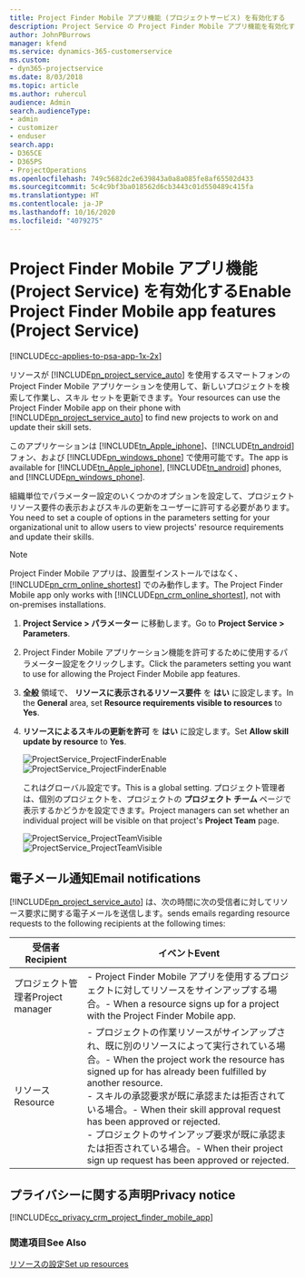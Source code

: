 ```yaml
---
title: Project Finder Mobile アプリ機能 (プロジェクトサービス) を有効化する
description: Project Service の Project Finder Mobile アプリ機能を有効化する方法
author: JohnPBurrows
manager: kfend
ms.service: dynamics-365-customerservice
ms.custom:
- dyn365-projectservice
ms.date: 8/03/2018
ms.topic: article
ms.author: ruhercul
audience: Admin
search.audienceType:
- admin
- customizer
- enduser
search.app:
- D365CE
- D365PS
- ProjectOperations
ms.openlocfilehash: 749c5682dc2e639843a0a8a085fe8af65502d433
ms.sourcegitcommit: 5c4c9bf3ba018562d6cb3443c01d550489c415fa
ms.translationtype: HT
ms.contentlocale: ja-JP
ms.lasthandoff: 10/16/2020
ms.locfileid: "4079275"
---
```

# <a name="enable-project-finder-mobile-app-features-project-service"></a><span data-ttu-id="c9396-103">Project Finder Mobile アプリ機能 (Project Service) を有効化する</span><span class="sxs-lookup"><span data-stu-id="c9396-103">Enable Project Finder Mobile app features (Project Service)</span></span>

[!INCLUDE[cc-applies-to-psa-app-1x-2x](../includes/cc-applies-to-psa-app-1x-2x.md)]

<span data-ttu-id="c9396-104">リソースが [!INCLUDE[pn_project_service_auto](../includes/pn-project-service-auto.md)] を使用するスマートフォンの Project Finder Mobile アプリケーションを使用して、新しいプロジェクトを検索して作業し、スキル セットを更新できます。</span><span class="sxs-lookup"><span data-stu-id="c9396-104">Your resources can use the Project Finder Mobile app on their phone with [!INCLUDE[pn_project_service_auto](../includes/pn-project-service-auto.md)] to find new projects to work on and update their skill sets.</span></span>  
  
 <span data-ttu-id="c9396-105">このアプリケーションは [!INCLUDE[tn_Apple_iphone](../includes/tn-apple-iphone.md)]、[!INCLUDE[tn_android](../includes/tn-android.md)] フォン、および [!INCLUDE[pn_windows_phone](../includes/pn-windows-phone.md)] で使用可能です。</span><span class="sxs-lookup"><span data-stu-id="c9396-105">The app is available for [!INCLUDE[tn_Apple_iphone](../includes/tn-apple-iphone.md)], [!INCLUDE[tn_android](../includes/tn-android.md)] phones, and [!INCLUDE[pn_windows_phone](../includes/pn-windows-phone.md)].</span></span>  
  
 <span data-ttu-id="c9396-106">組織単位でパラメーター設定のいくつかのオプションを設定して、プロジェクト リソース要件の表示およびスキルの更新をユーザーに許可する必要があります。</span><span class="sxs-lookup"><span data-stu-id="c9396-106">You need to set a couple of options in the parameters setting for your organizational unit to allow users to view projects' resource requirements and update their skills.</span></span>  
  
> [!NOTE]
>  <span data-ttu-id="c9396-107">Project Finder Mobile アプリは、設置型インストールではなく、[!INCLUDE[pn_crm_online_shortest](../includes/pn-crm-online-shortest.md)] でのみ動作します。</span><span class="sxs-lookup"><span data-stu-id="c9396-107">The Project Finder Mobile app only works with [!INCLUDE[pn_crm_online_shortest](../includes/pn-crm-online-shortest.md)], not with on-premises installations.</span></span>  
  
1. <span data-ttu-id="c9396-108">**Project Service > パラメーター** に移動します。</span><span class="sxs-lookup"><span data-stu-id="c9396-108">Go to **Project Service > Parameters**.</span></span>  
  
2. <span data-ttu-id="c9396-109">Project Finder Mobile アプリケーション機能を許可するために使用するパラメーター設定をクリックします。</span><span class="sxs-lookup"><span data-stu-id="c9396-109">Click the parameters setting you want to use for allowing the Project Finder Mobile app features.</span></span>  
  
3. <span data-ttu-id="c9396-110">**全般** 領域で、 **リソースに表示されるリソース要件** を **はい** に設定します。</span><span class="sxs-lookup"><span data-stu-id="c9396-110">In the **General** area, set **Resource requirements visible to resources** to **Yes**.</span></span>  
  
4. <span data-ttu-id="c9396-111">**リソースによるスキルの更新を許可** を **はい** に設定します。</span><span class="sxs-lookup"><span data-stu-id="c9396-111">Set **Allow skill update by resource** to **Yes**.</span></span>  
  
   <span data-ttu-id="c9396-112">![ProjectService_ProjectFinderEnable](../psa/media/project-service-project-finder-enable.png "ProjectService_ProjectFinderEnable")</span><span class="sxs-lookup"><span data-stu-id="c9396-112">![ProjectService_ProjectFinderEnable](../psa/media/project-service-project-finder-enable.png "ProjectService_ProjectFinderEnable")</span></span>  
  
   <span data-ttu-id="c9396-113">これはグローバル設定です。</span><span class="sxs-lookup"><span data-stu-id="c9396-113">This is a global setting.</span></span> <span data-ttu-id="c9396-114">プロジェクト管理者は、個別のプロジェクトを、プロジェクトの **プロジェクト チーム** ページで表示するかどうかを設定できます。</span><span class="sxs-lookup"><span data-stu-id="c9396-114">Project managers can set whether an individual project will be visible on that project's **Project Team** page.</span></span>  
  
   <span data-ttu-id="c9396-115">![ProjectService_ProjectTeamVisible](../psa/media/project-service-project-team-visible.png "ProjectService_ProjectTeamVisible")</span><span class="sxs-lookup"><span data-stu-id="c9396-115">![ProjectService_ProjectTeamVisible](../psa/media/project-service-project-team-visible.png "ProjectService_ProjectTeamVisible")</span></span>  
  
## <a name="email-notifications"></a><span data-ttu-id="c9396-116">電子メール通知</span><span class="sxs-lookup"><span data-stu-id="c9396-116">Email notifications</span></span>  
 [!INCLUDE[pn_project_service_auto](../includes/pn-project-service-auto.md)] <span data-ttu-id="c9396-117">は、次の時間に次の受信者に対してリソース要求に関する電子メールを送信します。</span><span class="sxs-lookup"><span data-stu-id="c9396-117">sends emails regarding resource requests to the following recipients at the following times:</span></span>  
  
|<span data-ttu-id="c9396-118">受信者</span><span class="sxs-lookup"><span data-stu-id="c9396-118">Recipient</span></span>|<span data-ttu-id="c9396-119">イベント</span><span class="sxs-lookup"><span data-stu-id="c9396-119">Event</span></span>|  
|---------------|-----------|  
|<span data-ttu-id="c9396-120">プロジェクト管理者</span><span class="sxs-lookup"><span data-stu-id="c9396-120">Project manager</span></span>|<span data-ttu-id="c9396-121">- Project Finder Mobile アプリを使用するプロジェクトに対してリソースをサインアップする場合。</span><span class="sxs-lookup"><span data-stu-id="c9396-121">-   When a resource signs up for a project with the Project Finder Mobile app.</span></span>|  
|<span data-ttu-id="c9396-122">リソース </span><span class="sxs-lookup"><span data-stu-id="c9396-122">Resource</span></span>|<span data-ttu-id="c9396-123">- プロジェクトの作業リソースがサインアップされ、既に別のリソースによって実行されている場合。</span><span class="sxs-lookup"><span data-stu-id="c9396-123">-   When the project work the resource has signed up for has already been fulfilled by another resource.</span></span><br /><span data-ttu-id="c9396-124">- スキルの承認要求が既に承認または拒否されている場合。</span><span class="sxs-lookup"><span data-stu-id="c9396-124">-   When their skill approval request has been approved or rejected.</span></span><br /><span data-ttu-id="c9396-125">- プロジェクトのサインアップ要求が既に承認または拒否されている場合。</span><span class="sxs-lookup"><span data-stu-id="c9396-125">-   When their project sign up request has been approved or rejected.</span></span>|  
  
## <a name="privacy-notice"></a><span data-ttu-id="c9396-126">プライバシーに関する声明</span><span class="sxs-lookup"><span data-stu-id="c9396-126">Privacy notice</span></span>  
 [!INCLUDE[cc_privacy_crm_project_finder_mobile_app](../includes/cc-privacy-crm-project-finder-mobile-app.md)]  
  
### <a name="see-also"></a><span data-ttu-id="c9396-127">関連項目</span><span class="sxs-lookup"><span data-stu-id="c9396-127">See Also</span></span>  
 [<span data-ttu-id="c9396-128">リソースの設定</span><span class="sxs-lookup"><span data-stu-id="c9396-128">Set up resources</span></span>](../psa/set-up-resources.md)
